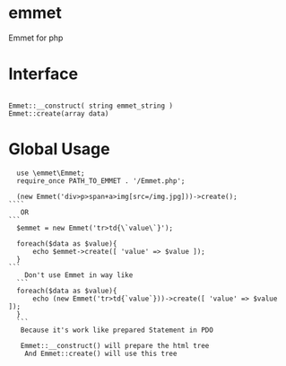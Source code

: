 # emmet
Emmet for php
# Interface
````

Emmet::__construct( string emmet_string )
Emmet::create(array data)

````

# Global Usage


``````````
  use \emmet\Emmet;
  require_once PATH_TO_EMMET . '/Emmet.php';
  
  (new Emmet('div>p>span+a>img[src=/img.jpg]))->create();
````  
   OR
```   
  $emmet = new Emmet('tr>td{\`value\`}');
  
  foreach($data as $value){
      echo $emmet->create([ 'value' => $value ]);
  }
```  
    Don't use Emmet in way like
  ```
  foreach($data as $value){
      echo (new Emmet('tr>td{`value`}))->create([ 'value' => $value ]);
  }
  ```
   Because it's work like prepared Statement in PDO
  
   Emmet::__construct() will prepare the html tree 
    And Emmet::create() will use this tree
  
````````````
